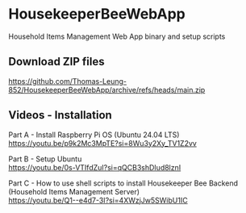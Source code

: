 # HousekeeperBeeWebApp
Household Items Management Web App binary and setup scripts

## Download ZIP files
https://github.com/Thomas-Leung-852/HousekeeperBeeWebApp/archive/refs/heads/main.zip

## Videos - Installation 

Part A - Install Raspberry Pi OS (Ubuntu 24.04 LTS)  
https://youtu.be/p9k2Mc3MpTE?si=8Wu3y2Xy_TV1Z2vv

Part B - Setup Ubuntu   
https://youtu.be/0s-VTIfdZuI?si=qQCB3shDIud8lznI

Part C - How to use shell scripts to install Housekeeper Bee Backend (Household Items Management Server)   
https://youtu.be/Q1--e4d7-3I?si=4XWzjJw5SWibU1IC




